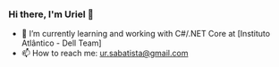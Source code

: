 ### Hi there, I'm Uriel 👋

- 🔭 I’m currently learning and working with C#/.NET Core at [Instituto Atlântico - Dell Team]
- 📫 How to reach me: <ur.sabatista@gmail.com>
